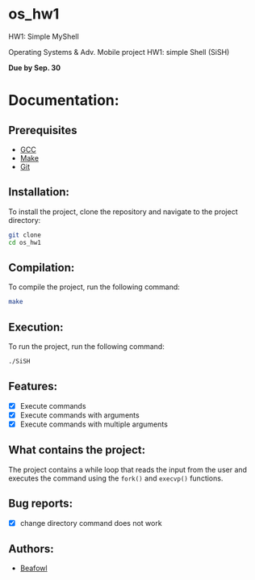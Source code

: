 # os_hw1
HW1: Simple MyShell

Operating Systems & Adv. Mobile project HW1: simple Shell (SiSH)

**Due by Sep. 30**

# Documentation:

## Prerequisites

- [GCC](https://gcc.gnu.org/)
- [Make](https://www.gnu.org/software/make/)
- [Git](https://git-scm.com/)

## Installation:

To install the project, clone the repository and navigate to the project directory:

```bash
git clone
cd os_hw1
```

## Compilation:

To compile the project, run the following command:

```bash
make
```

## Execution:

To run the project, run the following command:

```bash
./SiSH
```

## Features:

- [x] Execute commands
- [x] Execute commands with arguments
- [x] Execute commands with multiple arguments

## What contains the project:

The project contains a while loop that reads the input from the user and executes the command using the `fork()` and `execvp()` functions.

## Bug reports:

- [x] change directory command does not work

## Authors:

- [Beafowl](https://github.com/Beafowl-Pull)

